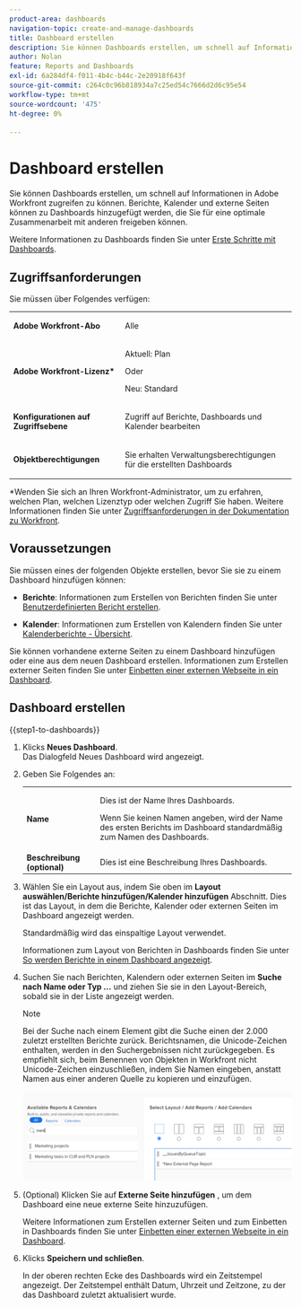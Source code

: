 ```yaml
---
product-area: dashboards
navigation-topic: create-and-manage-dashboards
title: Dashboard erstellen
description: Sie können Dashboards erstellen, um schnell auf Informationen in Adobe Workfront zugreifen zu können. Berichte, Kalender und externe Seiten können zu Dashboards hinzugefügt werden, die Sie für eine optimale Zusammenarbeit mit anderen freigeben können.
author: Nolan
feature: Reports and Dashboards
exl-id: 6a284df4-f011-4b4c-b44c-2e20918f643f
source-git-commit: c264c0c96b818934a7c25ed54c7666d2d6c95e54
workflow-type: tm+mt
source-wordcount: '475'
ht-degree: 0%

---
```


# Dashboard erstellen

<!--Audited: 01/2024-->

Sie können Dashboards erstellen, um schnell auf Informationen in Adobe Workfront zugreifen zu können. Berichte, Kalender und externe Seiten können zu Dashboards hinzugefügt werden, die Sie für eine optimale Zusammenarbeit mit anderen freigeben können.

Weitere Informationen zu Dashboards finden Sie unter [Erste Schritte mit Dashboards](../../../reports-and-dashboards/dashboards/understanding-dashboards/get-started-dashboards.md).

## Zugriffsanforderungen

Sie müssen über Folgendes verfügen:

<table style="table-layout:auto">
 <col> 
 </col> 
 <col> 
 </col> 
 <tbody> 
  <tr> 
   <td> <p><strong>Adobe Workfront-Abo</strong></p> </td> 
   <td>Alle</td> 
  </tr> 
  <tr> 
   <td> <p><strong>Adobe Workfront-Lizenz*</strong></p> </td> 
   <td> <p>Aktuell: Plan </p>
   Oder
   <p>Neu: Standard </p> </td> 
  </tr> 
  <tr> 
   <td><strong>Konfigurationen auf Zugriffsebene</strong> </td> 
   <td> <p>Zugriff auf Berichte, Dashboards und Kalender bearbeiten</p> </td> 
  </tr> 
  <tr> 
   <td> <p><strong>Objektberechtigungen</strong> </p> </td> 
   <td> <p>Sie erhalten Verwaltungsberechtigungen für die erstellten Dashboards</p> </td> 
  </tr> 
 </tbody> 
</table>

*Wenden Sie sich an Ihren Workfront-Administrator, um zu erfahren, welchen Plan, welchen Lizenztyp oder welchen Zugriff Sie haben. Weitere Informationen finden Sie unter [Zugriffsanforderungen in der Dokumentation zu Workfront](/help/quicksilver/administration-and-setup/add-users/access-levels-and-object-permissions/access-level-requirements-in-documentation.md).

## Voraussetzungen

Sie müssen eines der folgenden Objekte erstellen, bevor Sie sie zu einem Dashboard hinzufügen können:

* **Berichte**: Informationen zum Erstellen von Berichten finden Sie unter [Benutzerdefinierten Bericht erstellen](../../../reports-and-dashboards/reports/creating-and-managing-reports/create-custom-report.md).

* **Kalender**: Informationen zum Erstellen von Kalendern finden Sie unter [Kalenderberichte - Übersicht](../../../reports-and-dashboards/reports/calendars/calendar-reports-overview.md).

Sie können vorhandene externe Seiten zu einem Dashboard hinzufügen oder eine aus dem neuen Dashboard erstellen. Informationen zum Erstellen externer Seiten finden Sie unter [Einbetten einer externen Webseite in ein Dashboard](../../../reports-and-dashboards/dashboards/creating-and-managing-dashboards/embed-external-web-page-dashboard.md).

## Dashboard erstellen

{{step1-to-dashboards}}

1. Klicks **Neues Dashboard**.\
   Das Dialogfeld Neues Dashboard wird angezeigt.

1. Geben Sie Folgendes an:

   <table style="table-layout:auto">
    <col>
    <col>
    <tbody>
     <tr>
      <td role="rowheader"><strong>Name</strong></td>
      <td><p>Dies ist der Name Ihres Dashboards.</p><p>Wenn Sie keinen Namen angeben, wird der Name des ersten Berichts im Dashboard standardmäßig zum Namen des Dashboards.</p></td>
     </tr>
     <tr>
      <td role="rowheader"><strong>Beschreibung (optional)</strong></td>
      <td>Dies ist eine Beschreibung Ihres Dashboards.</td>
     </tr>
    </tbody>
   </table>

1. Wählen Sie ein Layout aus, indem Sie oben im **Layout auswählen/Berichte hinzufügen/Kalender hinzufügen** Abschnitt. Dies ist das Layout, in dem die Berichte, Kalender oder externen Seiten im Dashboard angezeigt werden.

   Standardmäßig wird das einspaltige Layout verwendet.

   Informationen zum Layout von Berichten in Dashboards finden Sie unter [So werden Berichte in einem Dashboard angezeigt](../../../reports-and-dashboards/dashboards/understanding-dashboards/understand-how-reports-display-dashboard.md).

   <!--
   Consider adding the information from this article above here, at some point, instead of linking to it.)
   -->

1. Suchen Sie nach Berichten, Kalendern oder externen Seiten im **Suche nach Name oder Typ ...** und ziehen Sie sie in den Layout-Bereich, sobald sie in der Liste angezeigt werden.

   >[!NOTE]
   >
   >Bei der Suche nach einem Element gibt die Suche einen der 2.000 zuletzt erstellten Berichte zurück. Berichtsnamen, die Unicode-Zeichen enthalten, werden in den Suchergebnissen nicht zurückgegeben. Es empfiehlt sich, beim Benennen von Objekten in Workfront nicht Unicode-Zeichen einzuschließen, indem Sie Namen eingeben, anstatt Namen aus einer anderen Quelle zu kopieren und einzufügen.

   ![Suche nach Berichten](assets/qs-new-dashboard-ui-0722.png)

1. (Optional) Klicken Sie auf **Externe Seite hinzufügen** , um dem Dashboard eine neue externe Seite hinzuzufügen.

   Weitere Informationen zum Erstellen externer Seiten und zum Einbetten in Dashboards finden Sie unter [Einbetten einer externen Webseite in ein Dashboard](../../../reports-and-dashboards/dashboards/creating-and-managing-dashboards/embed-external-web-page-dashboard.md).

1. Klicks **Speichern und schließen**.

   In der oberen rechten Ecke des Dashboards wird ein Zeitstempel angezeigt. Der Zeitstempel enthält Datum, Uhrzeit und Zeitzone, zu der das Dashboard zuletzt aktualisiert wurde.
